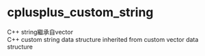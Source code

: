# cplusplus_custom_string
C++ string繼承自vector  
C++ custom string data structure inherited from custom vector data structure
